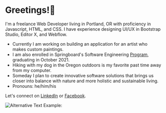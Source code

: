 # Greetings!🖖

I'm a freelance Web Developer living in Portland, OR with proficiency in Javascript, HTML, and CSS. I have experience designing UI/UX in Bootstrap Studio, Editor X, and Webflow.

- Currently I am working on building an application for an artist who makes custom paintings.
- I am also enrolled in Springboard's Software Engineering <a href='https://www.springboard.com/courses/software-engineering-career-track/'>Program</a>, graduating in October 2021.
- Hiking with my dog in the Oregon outdoors is my favorite past time away from my computer.  
- Someday I plan to create innovative software solutions that brings us closer into balance with nature and more holistic and sustainable living.
- Pronouns: he/him/his


Let's connect on <a href='http://www.linkedin.com/in/bryantmac'>LinkedIn</a> or <a href='http://www.facebook.com/bryantm'>Facebook</a>.

<img src="https://github.com/zataara/zataara/blob/master/images/codeStats.svg" alt="Alternative Text"/>
  Example: <img src="https://github.com/tariksahni/tariksahni/blob/master/codeStats.svg" alt="My Coding Activity/>




<!--## Github Stats!


<!-- ![Anurag's GitHub stats](https://github-readme-stats.vercel.app/api?username=zataara&show_icons=true&theme=tokyonight)


<!-- [![Top Langs](https://github-readme-stats.vercel.app/api/top-langs/?username=zataara&layout=compact)](https://github.com/anuraghazra/github-readme-stats)








